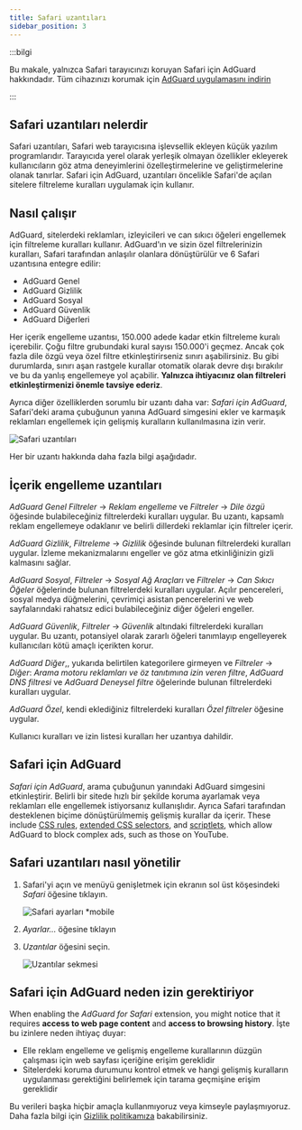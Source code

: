 ```yaml
---
title: Safari uzantıları
sidebar_position: 3
---
```


:::bilgi

Bu makale, yalnızca Safari tarayıcınızı koruyan Safari için AdGuard hakkındadır. Tüm cihazınızı korumak için [AdGuard uygulamasını indirin](https://agrd.io/download-kb-adblock)

:::

## Safari uzantıları nelerdir

Safari uzantıları, Safari web tarayıcısına işlevsellik ekleyen küçük yazılım programlarıdır. Tarayıcıda yerel olarak yerleşik olmayan özellikler ekleyerek kullanıcıların göz atma deneyimlerini özelleştirmelerine ve geliştirmelerine olanak tanırlar. Safari için AdGuard, uzantıları öncelikle Safari'de açılan sitelere filtreleme kuralları uygulamak için kullanır.

## Nasıl çalışır

AdGuard, sitelerdeki reklamları, izleyicileri ve can sıkıcı öğeleri engellemek için filtreleme kuralları kullanır. AdGuard'ın ve sizin özel filtrelerinizin kuralları, Safari tarafından anlaşılır olanlara dönüştürülür ve 6 Safari uzantısına entegre edilir:

- AdGuard Genel
- AdGuard Gizlilik
- AdGuard Sosyal
- AdGuard Güvenlik
- AdGuard Diğerleri

Her içerik engelleme uzantısı, 150.000 adede kadar etkin filtreleme kuralı içerebilir. Çoğu filtre grubundaki kural sayısı 150.000'i geçmez. Ancak çok fazla dile özgü veya özel filtre etkinleştirirseniz sınırı aşabilirsiniz. Bu gibi durumlarda, sınırı aşan rastgele kurallar otomatik olarak devre dışı bırakılır ve bu da yanlış engellemeye yol açabilir. **Yalnızca ihtiyacınız olan filtreleri etkinleştirmenizi önemle tavsiye ederiz**.

Ayrıca diğer özelliklerden sorumlu bir uzantı daha var: *Safari için AdGuard*, Safari'deki arama çubuğunun yanına AdGuard simgesini ekler ve karmaşık reklamları engellemek için gelişmiş kuralların kullanılmasına izin verir.

![Safari uzantıları](https://cdn.adtidy.org/content/kb/ad_blocker/safari/adguard-for-safari-icon1.png)

Her bir uzantı hakkında daha fazla bilgi aşağıdadır.

## İçerik engelleme uzantıları

*AdGuard Genel* *Filtreler* → *Reklam engelleme* ve *Filtreler* → *Dile özgü* öğesinde bulabileceğiniz filtrelerdeki kuralları uygular. Bu uzantı, kapsamlı reklam engellemeye odaklanır ve belirli dillerdeki reklamlar için filtreler içerir.

*AdGuard Gizlilik*, *Filtreleme* → *Gizlilik* öğesinde bulunan filtrelerdeki kuralları uygular. İzleme mekanizmalarını engeller ve göz atma etkinliğinizin gizli kalmasını sağlar.

*AdGuard Sosyal*, *Filtreler* → *Sosyal Ağ Araçları* ve *Filtreler* → *Can Sıkıcı Öğeler* öğelerinde bulunan filtrelerdeki kuralları uygular. Açılır pencereleri, sosyal medya düğmelerini, çevrimiçi asistan pencerelerini ve web sayfalarındaki rahatsız edici bulabileceğiniz diğer öğeleri engeller.

*AdGuard Güvenlik*, *Filtreler* → *Güvenlik* altındaki filtrelerdeki kuralları uygular. Bu uzantı, potansiyel olarak zararlı öğeleri tanımlayıp engelleyerek kullanıcıları kötü amaçlı içerikten korur.

*AdGuard Diğer*,, yukarıda belirtilen kategorilere girmeyen ve *Filtreler* → *Diğer*: *Arama motoru reklamları ve öz tanıtımına izin veren filtre*, *AdGuard DNS filtresi* ve *AdGuard Deneysel filtre* öğelerinde bulunan filtrelerdeki kuralları uygular.

*AdGuard Özel*, kendi eklediğiniz filtrelerdeki kuralları *Özel filtreler* öğesine uygular.

Kullanıcı kuralları ve izin listesi kuralları her uzantıya dahildir.

## Safari için AdGuard

*Safari için AdGuard*, arama çubuğunun yanındaki AdGuard simgesini etkinleştirir. Belirli bir sitede hızlı bir şekilde koruma ayarlamak veya reklamları elle engellemek istiyorsanız kullanışlıdır. Ayrıca Safari tarafından desteklenen biçime dönüştürülmemiş gelişmiş kurallar da içerir. These include [CSS rules](/general/ad-filtering/create-own-filters#cosmetic-css-rules), [extended CSS selectors](/general/ad-filtering/create-own-filters#extended-css-selectors), and [scriptlets](/general/ad-filtering/create-own-filters#scriptlets), which allow AdGuard to block complex ads, such as those on YouTube.

## Safari uzantıları nasıl yönetilir

1. Safari'yi açın ve menüyü genişletmek için ekranın sol üst köşesindeki *Safari* öğesine tıklayın.

    ![Safari ayarları *mobile](https://cdn.adtidy.org/content/kb/ad_blocker/safari/adguard-for-safari-settings1.png)

1. *Ayarlar...* öğesine tıklayın

1. *Uzantılar* öğesini seçin.

    ![Uzantılar sekmesi](https://cdn.adtidy.org/content/kb/ad_blocker/safari/adguard-for-safari-extensions1.png)

## Safari için AdGuard neden izin gerektiriyor

When enabling the *AdGuard for Safari* extension, you might notice that it requires **access to web page content** and **access to browsing history**. İşte bu izinlere neden ihtiyaç duyar:

- Elle reklam engelleme ve gelişmiş engelleme kurallarının düzgün çalışması için web sayfası içeriğine erişim gereklidir
- Sitelerdeki koruma durumunu kontrol etmek ve hangi gelişmiş kuralların uygulanması gerektiğini belirlemek için tarama geçmişine erişim gereklidir

Bu verileri başka hiçbir amaçla kullanmıyoruz veya kimseyle paylaşmıyoruz. Daha fazla bilgi için [Gizlilik politikamıza](https://adguard.com/privacy.html) bakabilirsiniz.
